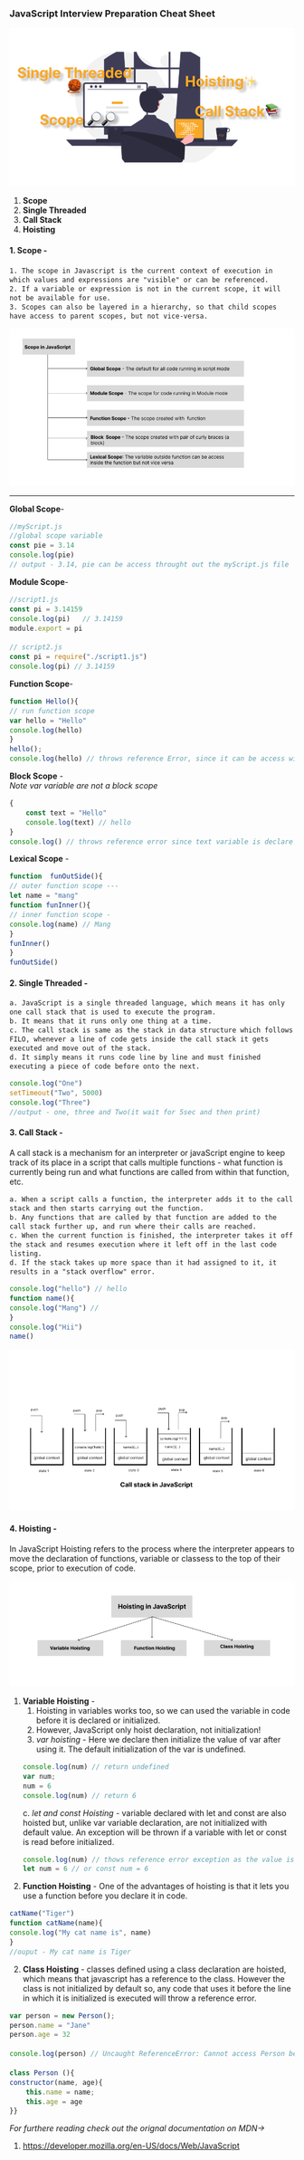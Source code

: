 ### JavaScript Interview Preparation Cheat Sheet 

![cover image](./assets/Javascript%20interview%20Preparation.png)   


1. **Scope**
1. **Single Threaded**
1. **Call Stack**
1. **Hoisting**   

#### 1. Scope -  
    1. The scope in Javascript is the current context of execution in which values and expressions are "visible" or can be referenced.
    2. If a variable or expression is not in the current scope, it will not be available for use.
    3. Scopes can also be layered in a hierarchy, so that child scopes have access to parent scopes, but not vice-versa.

![javaScript methods](./assets/scope.png)   

****
**Global Scope**- 
```javascript
//myScript.js
//global scope variable
const pie = 3.14
console.log(pie)
// output - 3.14, pie can be access throught out the myScript.js file
```

**Module Scope**-
```javascript
//script1.js
const pi = 3.14159
console.log(pi)   // 3.14159
module.export = pi

// script2.js
const pi = require("./script1.js")
console.log(pi) // 3.14159

```  

**Function Scope**- 
```javascript
function Hello(){
// run function scope 
var hello = "Hello"
console.log(hello)
}
hello();
console.log(hello) // throws reference Error, since it can be access within only inside the function.
```

**Block Scope** -    
*Note var variable are not a block scope*
```javascript
{
    const text = "Hello"
    console.log(text) // hello
}
console.log() // throws reference error since text variable is declare inside the curly braces(block)
```
**Lexical Scope** -    
```javascript
function  funOutSide(){
// outer function scope ---
let name = "mang"
function funInner(){
// inner function scope -
console.log(name) // Mang
} 
funInner()
}
funOutSide()
```

#### 2. Single Threaded -    
    a. JavaScript is a single threaded language, which means it has only one call stack that is used to execute the program.
    b. It means that it runs only one thing at a time.
    c. The call stack is same as the stack in data structure which follows FILO, whenever a line of code gets inside the call stack it gets executed and move out of the stack.
    d. It simply means it runs code line by line and must finished executing a piece of code before onto the next.   

```javascript
console.log("One")
setTimeout("Two", 5000)
console.log("Three")
//output - one, three and Two(it wait for 5sec and then print)
```

#### 3. Call Stack -    
A call stack is a mechanism for an interpreter or javaScript engine to keep track of its place in a script that calls multiple functions - what function is currently being run and what functions are called from within that function, etc.  
   
    a. When a script calls a function, the interpreter adds it to the call stack and then starts carrying out the function.  
    b. Any functions that are called by that function are added to the call stack further up, and run where their calls are reached.  
    c. When the current function is finished, the interpreter takes it off the stack and resumes execution where it left off in the last code   listing.  
    d. If the stack takes up more space than it had assigned to it, it results in a "stack overflow" error.     

```javascript
console.log("hello") // hello
function name(){
console.log("Mang") //
}
console.log("Hii")
name()

```
![call stack](./assets/call%20stack.png)   

#### 4. Hoisting -    
In JavaScript Hoisting  refers to the process where the interpreter appears to move the declaration of functions, variable or classess to the top of their scope, prior to execution of code.

![hoisting](./assets/hoisting.png)  

1. **Variable Hoisting** - 
    1. Hoisting in variables works too, so we can used the variable in code before it is declared or initialized.
    1. However, JavaScript only hoist declaration, not initialization!
    1. *var hoisting* - Here we declare then initialize the value of var after using it. The default initialization of the var is undefined.
    ```javascript
    console.log(num) // return undefined
    var num;
    num = 6
    console.log(num) // return 6
    ```
    c. *let and const Hoisting* - variable declared with let and const are also hoisted but, unlike var variable declaration, are not initialized with default value. An exception will be thrown if a variable with let or const is read before initialized.
    ```javascript
    console.log(num) // thows reference error exception as the value is uninitialized
    let num = 6 // or const num = 6

    ```    
2. **Function Hoisting** -  One of the advantages of hoisting is that it lets you use a function before you declare it in code.    
```javascript
catName("Tiger")
function catName(name){
console.log("My cat name is", name) 
}
//ouput - My cat name is Tiger
```

2. **Class Hoisting** - classes defined using a class declaration are hoisted, which means that javascript has a reference to the class. However the class is not initialized by default so, any code that uses it before the line in which it is initialized is executed will throw a reference error.   
```javascript
var person = new Person();
person.name = "Jane"
person.age = 32

console.log(person) // Uncaught ReferenceError: Cannot access Person before initialization

class Person (){
constructor(name, age){
    this.name = name;
    this.age = age
}}
```

*For furthere reading check out the orignal documentation on MDN->*  
1. https://developer.mozilla.org/en-US/docs/Web/JavaScript